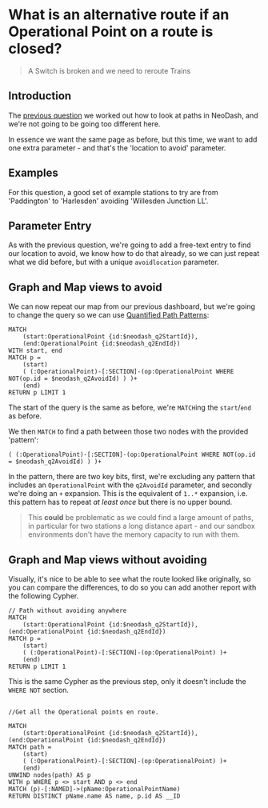 # What is an alternative route if an Operational Point on a route is closed?

> A Switch is broken and we need to reroute Trains

## Introduction

The [previous question](Question%201.md) we worked out how to look at paths in NeoDash, and we're not going to be going too different here.

In essence we want the same page as before, but this time, we want to add one extra parameter - and that's the 'location to avoid' parameter.

## Examples

For this question, a good set of example stations to try are from 'Paddington' to 'Harlesden' avoiding 'Willesden Junction LL'.

## Parameter Entry

As with the previous question, we're going to add a free-text entry to find our location to avoid, we know how to do that already, so we can just repeat what we did before, but with a unique `avoidlocation` parameter.

## Graph and Map views to avoid

We can now repeat our map from our previous dashboard, but we're going to change the query so we can use [Quantified Path Patterns](https://neo4j.com/docs/cypher-manual/current/patterns/concepts/#quantified-path-patterns):

```cypher
MATCH 
    (start:OperationalPoint {id:$neodash_q2StartId}),
    (end:OperationalPoint {id:$neodash_q2EndId})
WITH start, end 
MATCH p =
    (start)
    ( (:OperationalPoint)-[:SECTION]-(op:OperationalPoint WHERE NOT(op.id = $neodash_q2AvoidId) ) )+
    (end)
RETURN p LIMIT 1
```

The start of the query is the same as before, we're `MATCH`ing the `start`/`end` as before. 

We then `MATCH` to find a path between those two nodes with the provided 'pattern':

```cypher
( (:OperationalPoint)-[:SECTION]-(op:OperationalPoint WHERE NOT(op.id = $neodash_q2AvoidId) ) )+
```

In the pattern, there are two key bits, first, we're excluding any pattern that includes an `OperationalPoint` with the `q2AvoidId` parameter, and secondly we're doing an `+` expansion. This is the equivalent of `1..*` expansion, i.e. this pattern has to repeat _at least once_ but there is no upper bound.

> This **could** be problematic as we could find a large amount of paths, in particular for two stations a long distance apart - and our sandbox environments don't have the memory capacity to run with them.

## Graph and Map views without avoiding

Visually, it's nice to be able to see what the route looked like originally, so you can compare the differences, to do so you can add another report with the following Cypher.

```cypher
// Path without avoiding anywhere
MATCH 
    (start:OperationalPoint {id:$neodash_q2StartId}),(end:OperationalPoint {id:$neodash_q2EndId})
MATCH p =
    (start)
    ( (:OperationalPoint)-[:SECTION]-(op:OperationalPoint) )+
    (end)
RETURN p LIMIT 1
```

This is the same Cypher as the previous step, only it doesn't include the `WHERE NOT` section.

## 

```cypher
//Get all the Operational points en route.

MATCH 
    (start:OperationalPoint {id:$neodash_q2StartId}),(end:OperationalPoint {id:$neodash_q2EndId})
MATCH path =
    (start)
    ( (:OperationalPoint)-[:SECTION]-(op:OperationalPoint) )+
    (end)
UNWIND nodes(path) AS p
WITH p WHERE p <> start AND p <> end
MATCH (p)-[:NAMED]->(pName:OperationalPointName)
RETURN DISTINCT pName.name AS name, p.id AS __ID
```


